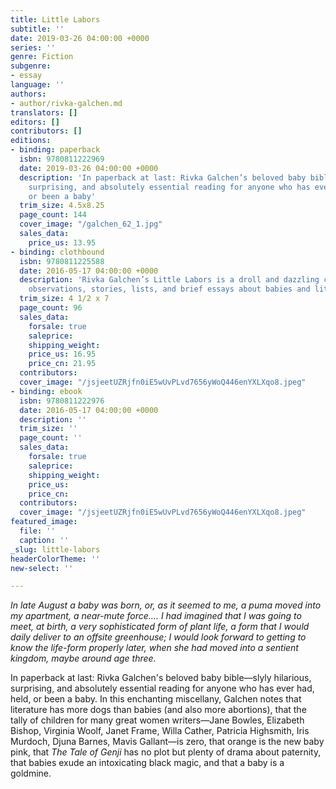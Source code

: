 ```yaml
---
title: Little Labors
subtitle: ''
date: 2019-03-26 04:00:00 +0000
series: ''
genre: Fiction
subgenre:
- essay
language: ''
authors:
- author/rivka-galchen.md
translators: []
editors: []
contributors: []
editions:
- binding: paperback
  isbn: 9780811222969
  date: 2019-03-26 04:00:00 +0000
  description: 'In paperback at last: Rivka Galchen’s beloved baby bible—slyly hilarious,
    surprising, and absolutely essential reading for anyone who has ever had, held,
    or been a baby'
  trim_size: 4.5x8.25
  page_count: 144
  cover_image: "/galchen_62_1.jpg"
  sales_data:
    price_us: 13.95
- binding: clothbound
  isbn: 9780811225588
  date: 2016-05-17 04:00:00 +0000
  description: 'Rivka Galchen’s Little Labors is a droll and dazzling compendium of
    observations, stories, lists, and brief essays about babies and literature '
  trim_size: 4 1/2 x 7
  page_count: 96
  sales_data:
    forsale: true
    saleprice: 
    shipping_weight: 
    price_us: 16.95
    price_cn: 21.95
  contributors: 
  cover_image: "/jsjeetUZRjfn0iE5wUvPLvd7656yWoQ446enYXLXqo8.jpeg"
- binding: ebook
  isbn: 9780811222976
  date: 2016-05-17 04:00:00 +0000
  description: ''
  trim_size: ''
  page_count: ''
  sales_data:
    forsale: true
    saleprice: 
    shipping_weight: 
    price_us: 
    price_cn: 
  contributors: 
  cover_image: "/jsjeetUZRjfn0iE5wUvPLvd7656yWoQ446enYXLXqo8.jpeg"
featured_image:
  file: ''
  caption: ''
_slug: little-labors
headerColorTheme: ''
new-select: ''

---
```

_In late August a baby was born, or, as it seemed to me, a puma moved into my apartment, a near-mute force…. I had imagined that I was going to meet, at birth, a very sophisticated form of plant life, a form that I would daily deliver to an offsite greenhouse; I would look forward to getting to know the life-form properly later, when she had moved into a sentient kingdom, maybe around age three._

In paperback at last: Rivka Galchen's beloved baby bible—slyly hilarious, surprising, and absolutely essential reading for anyone who has ever had, held, or been a baby. In this enchanting miscellany, Galchen notes that literature has more dogs than babies (and also more abortions), that the tally of children for many great women writers—Jane Bowles, Elizabeth Bishop, Virginia Woolf, Janet Frame, Willa Cather, Patricia Highsmith, Iris Murdoch, Djuna Barnes, Mavis Gallant—is zero, that orange is the new baby pink, that _The Tale of Genji_ has no plot but plenty of drama about paternity, that babies exude an intoxicating black magic, and that a baby is a goldmine.